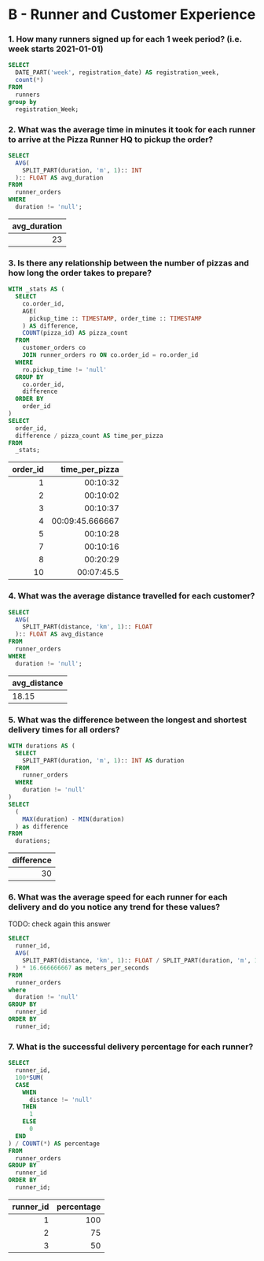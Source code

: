 # B - Runner and Customer Experience

### 1. How many runners signed up for each 1 week period? (i.e. week starts 2021-01-01)
```sql
SELECT 
  DATE_PART('week', registration_date) AS registration_week, 
  count(*) 
FROM 
  runners 
group by 
  registration_Week;
```

### 2. What was the average time in minutes it took for each runner to arrive at the Pizza Runner HQ to pickup the order?
```sql
SELECT 
  AVG(
    SPLIT_PART(duration, 'm', 1):: INT
  ):: FLOAT AS avg_duration 
FROM 
  runner_orders 
WHERE 
  duration != 'null';
```
|avg_duration|
|-----------:|
|23          |

### 3. Is there any relationship between the number of pizzas and how long the order takes to prepare?
```sql
WITH _stats AS (
  SELECT 
    co.order_id, 
    AGE(
      pickup_time :: TIMESTAMP, order_time :: TIMESTAMP
    ) AS difference, 
    COUNT(pizza_id) AS pizza_count 
  FROM 
    customer_orders co 
    JOIN runner_orders ro ON co.order_id = ro.order_id 
  WHERE 
    ro.pickup_time != 'null' 
  GROUP BY 
    co.order_id, 
    difference 
  ORDER BY 
    order_id
) 
SELECT 
  order_id, 
  difference / pizza_count AS time_per_pizza 
FROM 
  _stats;
```
|order_id | time_per_pizza  |
|---------:|---------------:|
|       1 | 00:10:32       |
|       2 | 00:10:02       |
|       3 | 00:10:37       |
|       4 | 00:09:45.666667|
|       5 | 00:10:28       |
|       7 | 00:10:16       |
|       8 | 00:20:29       |
|      10 | 00:07:45.5     |

### 4. What was the average distance travelled for each customer?
```sql
SELECT                       
  AVG(
    SPLIT_PART(distance, 'km', 1):: FLOAT
  ):: FLOAT AS avg_distance 
FROM 
  runner_orders 
WHERE 
  duration != 'null';
```
|avg_distance |
|-------------|
|       18.15 |

### 5. What was the difference between the longest and shortest delivery times for all orders?
```sql
WITH durations AS (
  SELECT 
    SPLIT_PART(duration, 'm', 1):: INT AS duration 
  FROM 
    runner_orders 
  WHERE 
    duration != 'null'
) 
SELECT 
  (
    MAX(duration) - MIN(duration)
  ) as difference 
FROM 
  durations;
```
| difference|
|----------:|
|        30 |

### 6. What was the average speed for each runner for each delivery and do you notice any trend for these values?
TODO: check again this answer
```sql
SELECT 
  runner_id, 
  AVG(
    SPLIT_PART(distance, 'km', 1):: FLOAT / SPLIT_PART(duration, 'm', 1):: FLOAT
  ) * 16.666666667 as meters_per_seconds 
FROM 
  runner_orders 
where 
  duration != 'null' 
GROUP BY 
  runner_id 
ORDER BY 
  runner_id;
```
### 7. What is the successful delivery percentage for each runner?
```sql
SELECT
  runner_id,
  100*SUM(
  CASE
    WHEN
      distance != 'null' 
    THEN
      1 
    ELSE
      0 
  END
) / COUNT(*) AS percentage 
FROM
  runner_orders 
GROUP BY
  runner_id 
ORDER BY
  runner_id;
  ```
| runner_id | percentage| 
|----------:|----------:|
|        1 |        100|
|        2 |         75|
|        3 |         50|
